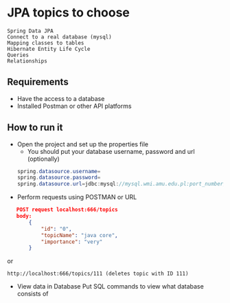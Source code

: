 # JPA topics to choose

    Spring Data JPA
    Connect to a real database (mysql)
    Mapping classes to tables
    Hibernate Entity Life Cycle
    Queries
    Relationships

## Requirements
- Have the access to a database
- Installed Postman or other API platforms

## How to run it
- Open the project and set up the properties file
  - You should put your database username, password and url (optionally)
  ```java
  spring.datasource.username=
  spring.datasource.password=
  spring.datasource.url=jdbc:mysql://mysql.wmi.amu.edu.pl:port_number/database_name
  ```
 - Perform requests using POSTMAN or URL
 ```json
    POST request localhost:666/topics
    body:
        {
            "id": "0",
            "topicName": "java core",
            "importance": "very"
        }
 ```
 or
 ```url
 http://localhost:666/topics/111 (deletes topic with ID 111)
 ```
 - View data in Database
 Put SQL commands to view what database consists of 
